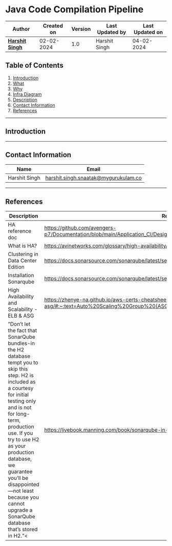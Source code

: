 # Java Code Compilation Pipeline

| Author                                                           | Created on  | Version    | Last Updated by | Last Updated on |
| ---------------------------------------------------------------- | ----------- | ---------- | --------------- | --------------- |
| **[Harshit Singh](https://github.com/Panu-S-Harshit-Ninja-07)**  | 02-02-2024  | 1.0        | Harshit Singh   | 04-02-2024      |


## Table  of Contents

1. [Introduction](#Introduction)
2. [What](#What)
3. [Why](#Why)
4. [Infra Diagram](#Infra-Diagram)
5. [Description](#Description)
6. [Contact Information](#Contact-Information)
7. [References](#References)
***

## Introduction 

***
## Contact Information

|     Name         | Email  |
| -----------------| ------------------------------------ |
| Harshit Singh    | harshit.singh.snaatak@mygurukulam.co |
***

## References

| Description                                   | References  
| --------------------------------------------  | -------------------------------------------------|
| HA  reference doc | https://github.com/avengers-p7/Documentation/blob/main/Application_CI/Design/DevOps%20Practices/High%20Availability/README.md |
| What is HA?                                   | https://avinetworks.com/glossary/high-availability/ |
| Clustering in Data Center Edition             | https://docs.sonarsource.com/sonarqube/latest/setup-and-upgrade/configure-and-operate-a-cluster/ |
| Installation Sonarqube                        | https://docs.sonarsource.com/sonarqube/latest/setup-and-upgrade/install-the-server/introduction/ |
| High Availability and Scalability - ELB & ASG | https://zhenye-na.github.io/aws-certs-cheatsheet/posts/ha-elb-asg/#:~:text=Auto%20Scaling%20Group%20(ASG),instances%20to%20a%20load%20balancer |
| ”Don’t let the fact that SonarQube bundles-in the H2 database tempt you to skip this step. H2 is included as a courtesy for initial testing only and is not for long-term, production use. If you try to use H2 as your production database, we guarantee you’ll be disappointed—not least because you cannot upgrade a SonarQube database that’s stored in H2.”<| https://livebook.manning.com/book/sonarqube-in-action/appendix-a/ |

